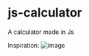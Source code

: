 # js-calculator
A calculator made in Js

Inspiration:
![image](https://user-images.githubusercontent.com/118442144/218381184-34dc876a-44c5-4700-8d1e-275e95dacf36.png)
